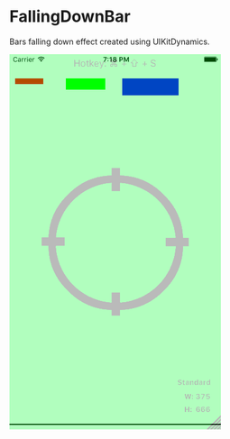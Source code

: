 # FallingDownBar

Bars falling down effect created using UIKitDynamics.

![Screenshot](Screenshot.gif)

